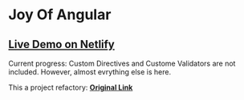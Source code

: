 # Joy Of Angular

## [**Live Demo on Netlify**](https://daniel-joy-of-angular.netlify.app/) 
Current progress: Custom Directives and Custome Validators are not included. However, almost evrything else is here. 

This a project refactory: [**Original Link**](https://daniel-angular-exercise.netlify.app/)


